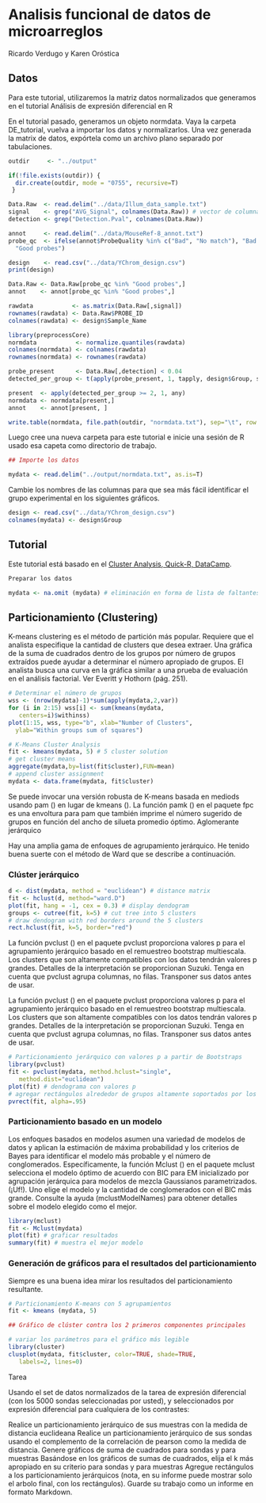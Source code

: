 # Analisis funcional de datos de microarreglos

Ricardo Verdugo y Karen Oróstica

## Datos

Para este tutorial, utilizaremos la matriz datos normalizados que generamos en el tutorial Análisis de expresión diferencial en R

En el tutorial pasado, generamos un objeto normdata. Vaya la carpeta DE_tutorial, vuelva a importar los datos y normalizarlos. Una vez generada la matrix de datos, expórtela como un archivo plano separado por tabulaciones.

```R
outdir     <- "../output"

if(!file.exists(outdir)) {
  dir.create(outdir, mode = "0755", recursive=T)
 }

Data.Raw  <- read.delim("../data/Illum_data_sample.txt")
signal    <- grep("AVG_Signal", colnames(Data.Raw)) # vector de columnas con datos 
detection <- grep("Detection.Pval", colnames(Data.Raw))

annot     <- read.delim("../data/MouseRef-8_annot.txt")
probe_qc  <- ifelse(annot$ProbeQuality %in% c("Bad", "No match"), "Bad probes",
  "Good probes")

design    <- read.csv("../data/YChrom_design.csv")
print(design)

Data.Raw <- Data.Raw[probe_qc %in% "Good probes",]
annot    <- annot[probe_qc %in% "Good probes",]

rawdata           <- as.matrix(Data.Raw[,signal])
rownames(rawdata) <- Data.Raw$PROBE_ID
colnames(rawdata) <- design$Sample_Name

library(preprocessCore)
normdata           <- normalize.quantiles(rawdata) 
colnames(normdata) <- colnames(rawdata)
rownames(normdata) <- rownames(rawdata)

probe_present      <- Data.Raw[,detection] < 0.04
detected_per_group <- t(apply(probe_present, 1, tapply, design$Group, sum))

present  <- apply(detected_per_group >= 2, 1, any)
normdata <- normdata[present,]
annot    <- annot[present, ]

write.table(normdata, file.path(outdir, "normdata.txt"), sep="\t", row.names=T)
```

Luego cree una nueva carpeta para este tutorial e inicie una sesión de R usado esa capeta como directorio de trabajo.

```R
## Importe los datos

mydata <- read.delim("../output/normdata.txt", as.is=T)
```
Cambie los nombres de las columnas para que sea más fácil identificar el grupo experimental en los siguientes gráficos.

```R
design <- read.csv("../data/YChrom_design.csv")
colnames(mydata) <- design$Group
```

## Tutorial

Este tutorial está basado en el [Cluster Analysis, Quick-R, DataCamp](https://www.statmethods.net/advstats/cluster.html).

```R
Preparar los datos

mydata <- na.omit (mydata) # eliminación en forma de lista de faltantes mydata <- scale (mydata) # estandarizar variables
```

## Particionamiento (Clustering)

K-means clustering es el método de partición más popular. Requiere que el analista especifique la cantidad de clusters que desea extraer. Una gráfica de la suma de cuadrados dentro de los grupos por número de grupos extraídos puede ayudar a determinar el número apropiado de grupos. El analista busca una curva en la gráfica similar a una prueba de evaluación en el análisis factorial. Ver Everitt y Hothorn (pág. 251).

```R
# Determinar el número de grupos
wss <- (nrow(mydata)-1)*sum(apply(mydata,2,var))
for (i in 2:15) wss[i] <- sum(kmeans(mydata,
   centers=i)$withinss)
plot(1:15, wss, type="b", xlab="Number of Clusters",
  ylab="Within groups sum of squares") 

# K-Means Cluster Analysis
fit <- kmeans(mydata, 5) # 5 cluster solution
# get cluster means
aggregate(mydata,by=list(fit$cluster),FUN=mean)
# append cluster assignment
mydata <- data.frame(mydata, fit$cluster) 

```
Se puede invocar una versión robusta de K-means basada en mediods usando pam () en lugar de kmeans (). La función pamk () en el paquete fpc es una envoltura para pam que también imprime el número sugerido de grupos en función del ancho de silueta promedio óptimo. Aglomerante jerárquico

Hay una amplia gama de enfoques de agrupamiento jerárquico. He tenido buena suerte con el método de Ward que se describe a continuación.

### Clúster jerárquico

```R
d <- dist(mydata, method = "euclidean") # distance matrix
fit <- hclust(d, method="ward.D")
plot(fit, hang = -1, cex = 0.3) # display dendogram
groups <- cutree(fit, k=5) # cut tree into 5 clusters
# draw dendogram with red borders around the 5 clusters
rect.hclust(fit, k=5, border="red") 
```

La función pvclust () en el paquete pvclust proporciona valores p para el agrupamiento jerárquico basado en el remuestreo bootstrap multiescala. Los clusters que son altamente compatibles con los datos tendrán valores p grandes. Detalles de la interpretación se proporcionan Suzuki. Tenga en cuenta que pvclust agrupa columnas, no filas. Transponer sus datos antes de usar.

La función pvclust () en el paquete pvclust proporciona valores p para el agrupamiento jerárquico basado en el remuestreo bootstrap multiescala. Los clusters que son altamente compatibles con los datos tendrán valores p grandes. Detalles de la interpretación se proporcionan Suzuki. Tenga en cuenta que pvclust agrupa columnas, no filas. Transponer sus datos antes de usar.

```R
# Particionamiento jerárquico con valores p a partir de Bootstraps
library(pvclust)
fit <- pvclust(mydata, method.hclust="single",
   method.dist="euclidean")
plot(fit) # dendograma con valores p
# agregar rectángulos alrededor de grupos altamente soportados por los datos
pvrect(fit, alpha=.95) 
```

### Particionamiento basado en un modelo

Los enfoques basados en modelos asumen una variedad de modelos de datos y aplican la estimación de máxima probabilidad y los criterios de Bayes para identificar el modelo más probable y el número de conglomerados. Específicamente, la función Mclust () en el paquete mclust selecciona el modelo óptimo de acuerdo con BIC para EM inicializado por agrupación jerárquica para modelos de mezcla Gaussianos parametrizados. (¡Uf!). Uno elige el modelo y la cantidad de conglomerados con el BIC más grande. Consulte la ayuda (mclustModelNames) para obtener detalles sobre el modelo elegido como el mejor.

```R
library(mclust)
fit <- Mclust(mydata)
plot(fit) # graficar resultados
summary(fit) # muestra el mejor modelo
```

### Generación de gráficos para el resultados del particionamiento

Siempre es una buena idea mirar los resultados del particionamiento resultante.

```R
# Particionamiento K-means con 5 agrupamientos
fit <- kmeans (mydata, 5)

## Gráfico de clúster contra los 2 primeros componentes principales

# variar los parámetros para el gráfico más legible
library(cluster)
clusplot(mydata, fit$cluster, color=TRUE, shade=TRUE,
   labels=2, lines=0)

```
Tarea

Usando el set de datos normalizados de la tarea de expresión diferencial (con los 5000 sondas seleccionadas por usted), y seleccionados por expresión diferencial para cualquiera de los contrastes:

Realice un particionamiento jerárquico de sus muestras con la medida de distancia euclideana
Realice un particionamiento jerárquico de sus sondas usando el complemento de la correlación de pearson como la medida de distancia.
Genere gráficos de suma de cuadrados para sondas y para muestras
Basándose en los gráficos de sumas de cuadrados, elija el k más apropiado en su criterio para sondas y para muestras
Agregue rectángulos a los particionamiento jerárquicos (nota, en su informe puede mostrar solo el arbolo final, con los rectángulos).
Guarde su trabajo como un informe en formato Markdown.




